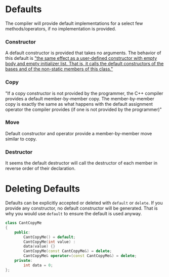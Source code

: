 # Defaults
The compiler will provide default implementations for a select few methods/operators, if no implementation is provided.

### Constructor
A default constructor is provided that takes no arguments. The behavior of this default is 
["the same effect as a user-defined constructor with empty body and empty initializer list.
That is, it calls the default constructors of the bases and of the non-static members of this class."](https://en.cppreference.com/w/cpp/language/default_constructor)

### Copy
"If a copy constructor is not provided by the programmer, the C++ compiler provides a default member-by-member copy.
The member-by-member copy is exactly the same as what happens with the default assignment operator the compiler
provides (if one is not provided by the programmer)"

### Move
Default constructor and operator provide a member-by-member move similar to copy.

### Destructor
It seems the default destructor will call the destructor of each member in reverse order of their declaration.

# Deleting Defaults
Defaults can be explicitly accepted or deleted with `default` or `delete`. If you provide any constructor, no default
constructor will be generated. That is why you would use `default` to ensure the default is used anyway.

```c++
class CantCopyMe
{
    public:
        CantCopyMe() = default;
        CantCopyMe(int value) :
        data(value) {}
        CantCopyMe(const CantCopyMe&) = delete;
        CantCopyMe& operator=(const CantCopyMe&) = delete;
    private:
        int data = 0;
};
```
